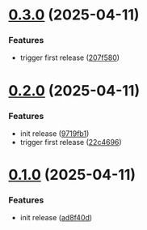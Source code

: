 # [0.3.0](https://github.com/mUsman3/semantic-versioning/compare/v0.2.0...v0.3.0) (2025-04-11)


### Features

* trigger first release ([207f580](https://github.com/mUsman3/semantic-versioning/commit/207f5802c585226fa7561af05625d90d6116dbc3))

# [0.2.0](https://github.com/mUsman3/semantic-versioning/compare/v0.1.0...v0.2.0) (2025-04-11)


### Features

* init release ([9719fb1](https://github.com/mUsman3/semantic-versioning/commit/9719fb14a3cb19d53b02471a5d2e45b268a761a7))
* trigger first release ([22c4696](https://github.com/mUsman3/semantic-versioning/commit/22c469611ae154033aad7355b26a88ad2bd3bd5b))

# [0.1.0](https://github.com/mUsman3/semantic-versioning/compare/v0.0.0...v0.1.0) (2025-04-11)


### Features

* init release ([ad8f40d](https://github.com/mUsman3/semantic-versioning/commit/ad8f40d0431a4f123eb6326d403687e424b7146e))
